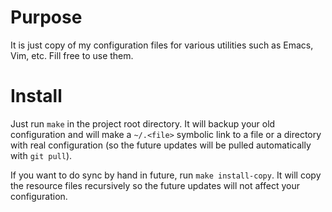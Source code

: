 Purpose
=======

It is just copy of my configuration files for various utilities such
as Emacs, Vim, etc. Fill free to use them.

Install
=======

Just run `make` in the project root directory. It will backup your old
configuration and will make a `~/.<file>` symbolic link to a file or a
directory with real configuration (so the future updates will be
pulled automatically with `git pull`).

If you want to do sync by hand in future, run `make install-copy`. It
will copy the resource files recursively so the future updates will
not affect your configuration.
